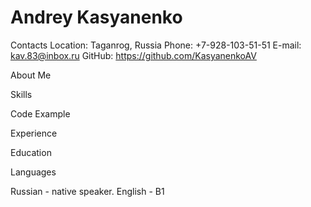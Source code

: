 # **Andrey Kasyanenko**

Contacts
Location: Taganrog, Russia
Phone: +7-928-103-51-51
E-mail: kav.83@inbox.ru
GitHub: https://github.com/KasyanenkoAV

About Me

Skills

Code Example

Experience

Education

Languages

Russian - native speaker.
English - B1
